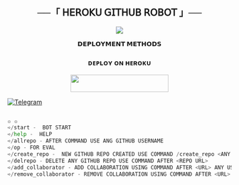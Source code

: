 
<h2 align="center">
    ──「 𝖧𝖤𝖱𝖮𝖪𝖴 𝖦𝖨𝖳𝖧𝖴𝖡 𝖱𝖮𝖡𝖮𝖳 」──
</h2>


<p align="center">
  <img src="https://graph.org/file/99513b1e1e1606008bd7b.jpg">
</p>


<p align="center">
<b>𝗗𝗘𝗣𝗟𝗢𝗬𝗠𝗘𝗡𝗧 𝗠𝗘𝗧𝗛𝗢𝗗𝗦</b>
</p>

<h3 align="center">
    ᴅᴇᴩʟᴏʏ ᴏɴ ʜᴇʀᴏᴋᴜ 
</h3>

<p align="center"><a href="http://dashboard.heroku.com/new?template=https://github.com/badmunda98/Github"> <img src="https://img.shields.io/badge/Deploy%20On%20Heroku-pink?style=for-the-badge&logo=heroku" width="220" height="38.45"/></a></p>





[![Telegram](https://upload.wikimedia.org/wikipedia/commons/thumb/8/82/Telegram_logo.svg/100px-Telegram_logo.svg.png)](https://t.me/II_BAD_BBY_II)

``` python

๏ ๏
➪/start -  BOT START 
➪/help -  HELP 
➪/allrepo - AFTER COMMAND USE ANG GITHUB USERNAME
➪/op - FOR EVAL 
➪/create_repo -  NEW GITHUB REPO CREATED USE COMMAND /create_repo <ANY NAME>
➪/delrepo - DELETE ANY GITHUB REPO USE COMMAND AFTER <REPO URL>
➪/add_collaborator - ADD COLLABORATION USING COMMAND AFTER <URL> ANY USERNAME FOR COLLABORATION 
➪/remove_collaborator - REMOVE COLLABORATION USING COMMAND AFTER <URL> ANY USERNAME FOR COLLABORATION 

